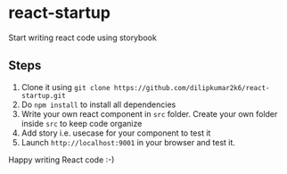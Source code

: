 # react-startup
Start writing react code using storybook

## Steps
1. Clone it using `git clone https://github.com/dilipkumar2k6/react-startup.git`
2. Do `npm install` to install all dependencies
3. Write your own react component in `src` folder. Create your own folder inside `src` to keep code organize
4. Add story i.e. usecase for your component to test it
5. Launch `http://localhost:9001` in your browser and test it.

Happy writing React code :-)
